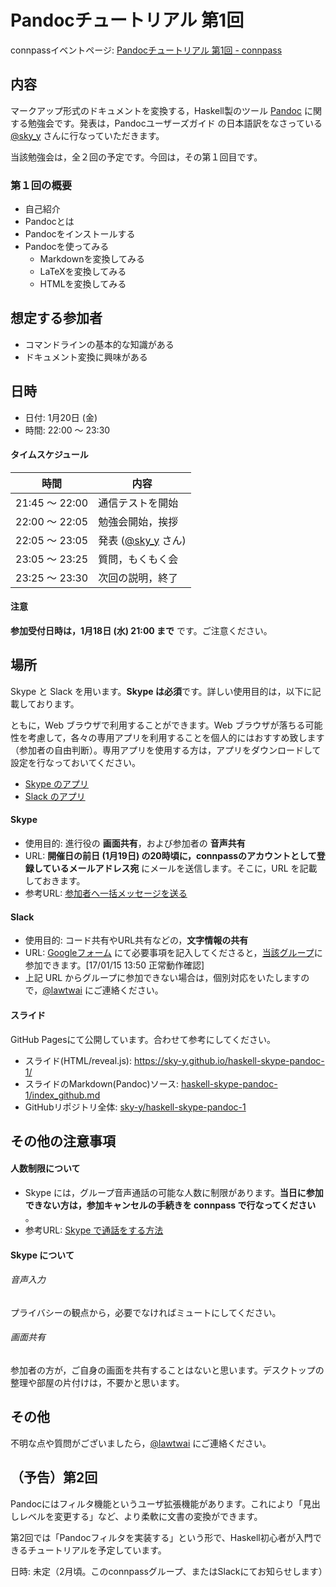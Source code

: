 # Pandocチュートリアル 第1回

connpassイベントページ: [Pandocチュートリアル 第1回 - connpass](https://haskell-with-skype.connpass.com/event/48446/)

## 内容

マークアップ形式のドキュメントを変換する，Haskell製のツール [Pandoc](https://pandoc.org/) に関する勉強会です。発表は，Pandocユーザーズガイド の日本語訳をなさっている [@sky\_y](https://twitter.com/sky_y) さんに行なっていただきます。

当該勉強会は，全２回の予定です。今回は，その第１回目です。

### 第１回の概要

- 自己紹介
- Pandocとは
- Pandocをインストールする
- Pandocを使ってみる
    - Markdownを変換してみる
    - LaTeXを変換してみる
    - HTMLを変換してみる

## 想定する参加者

- コマンドラインの基本的な知識がある
- ドキュメント変換に興味がある

## 日時

-   日付: 1月20日 (金)
-   時間: 22:00 ～ 23:30

#### タイムスケジュール

| 時間           | 内容                                             |
|----------------|--------------------------------------------------|
| 21:45 ～ 22:00 | 通信テストを開始                                 |
| 22:00 ～ 22:05 | 勉強会開始，挨拶                                 |
| 22:05 ～ 23:05 | 発表 ([@sky\_y](https://twitter.com/sky_y) さん) |
| 23:05 ～ 23:25 | 質問，もくもく会                                 |
| 23:25 ～ 23:30 | 次回の説明，終了                                 |

#### 注意

**参加受付日時は，1月18日 (水) 21:00 まで** です。ご注意ください。

場所
----

Skype と Slack を用います。**Skype は必須**です。詳しい使用目的は，以下に記載しております。

ともに，Web ブラウザで利用することができます。Web ブラウザが落ちる可能性を考慮して，各々の専用アプリを利用することを個人的にはおすすめ致します（参加者の自由判断）。専用アプリを使用する方は，アプリをダウンロードして設定を行なっておいてください。

-   [Skype のアプリ](https://www.skype.com/ja/download-skype/)
-   [Slack のアプリ](https://slack.com/downloads/)

#### Skype

-   使用目的: 進行役の **画面共有**，および参加者の **音声共有**
-   URL: **開催日の前日 (1月19日) の20時頃に，connpassのアカウントとして登録しているメールアドレス宛** にメールを送信します。そこに，URL を記載しておきます。
-   参考URL: [参加者へ一括メッセージを送る](http://help.connpass.com/organizers/bulk-message)

#### Slack

-   使用目的: コード共有やURL共有などの，**文字情報の共有**
-   URL: [Googleフォーム](https://goo.gl/EzRKbs) にて必要事項を記入してくださると，[当該グループ](https://haskellwithskype.slack.com/)に参加できます。\[17/01/15 13:50 正常動作確認\]
-   上記 URL からグループに参加できない場合は，個別対応をいたしますので，[@lawtwai](https://twitter.com/lawtwai) にご連絡ください。

#### スライド

GitHub Pagesにて公開しています。合わせて参考にしてください。

- スライド(HTML/reveal.js): <https://sky-y.github.io/haskell-skype-pandoc-1/>
- スライドのMarkdown(Pandoc)ソース: [haskell-skype-pandoc-1/index_github.md](https://github.com/sky-y/haskell-skype-pandoc-1/blob/master/index_github.md)
- GitHubリポジトリ全体: [sky-y/haskell-skype-pandoc-1](https://github.com/sky-y/haskell-skype-pandoc-1)

その他の注意事項
----------------

#### 人数制限について

-   Skype には，グループ音声通話の可能な人数に制限があります。**当日に参加できない方は，参加キャンセルの手続きを connpass で行なってください** 。
-   参考URL: [Skype で通話をする方法](https://support.skype.com/ja/faq/FA10613/skype-detong-hua-wosurufang-fa-wojiao-etekudasai)

#### Skype について

###### 音声入力

プライバシーの観点から，必要でなければミュートにしてください。

###### 画面共有

参加者の方が，ご自身の画面を共有することはないと思います。デスクトップの整理や部屋の片付けは，不要かと思います。

## その他

不明な点や質問がございましたら，[@lawtwai](https://twitter.com/lawtwai) にご連絡ください。

## （予告）第2回

Pandocにはフィルタ機能というユーザ拡張機能があります。これにより「見出しレベルを変更する」など、より柔軟に文書の変換ができます。

第2回では「Pandocフィルタを実装する」という形で、Haskell初心者が入門できるチュートリアルを予定しています。

日時: 未定（2月頃。このconnpassグループ、またはSlackにてお知らせします）

